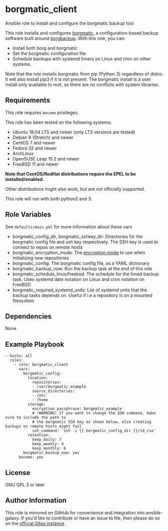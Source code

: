 borgmatic_client
=========

Ansible role to install and configure the borgmatic backup tool

This role installs and configures [borgmatic](https://torsion.org/borgmatic/), a configuration-based backup software built around [borgbackup](https://www.borgbackup.org/). With this role, you can:

- Install both borg and borgmatic
- Set the borgmatic configuration file
- Schedule backups with systemd timers on Linux and cron on other systems

Note that the role installs borgmatic from pip (Python 3) regardless of distro. It will also install pip3 if it is not present. The borgmatic install is a user install only available to root, so there are no conflicts with system libraries.

Requirements
------------

This role requires `become` privileges.

This role has been tested on the following systems:

- Ubuntu 18.04 LTS and newer (only LTS versions are tested)
- Debian 9 (Stretch) and newer
- CentOS 7 and newer
- Fedora 32 and newer
- ArchLinux
- OpenSUSE Leap 15.2 and newer
- FreeBSD 11 and newer

**Note that CentOS/RedHat distributions require the EPEL to be installed/enabled.**

Other distributions might also work, but are not officially supported.

This role will run with both python2 and 3.


Role Variables
--------------

See `defaults/main.yml` for more information about these vars

- borgmatic_config_dir, borgmatic_sshkey_dir: Directories for the borgmatic config file and ssh key respectively. The SSH key is used to connect to repos on remote hosts
- borgmatic_encryption_mode: The [encryption mode](https://borgbackup.readthedocs.io/en/stable/usage/init.html#encryption-modes) to use when initializing new repositories
- borgmatic_config: The borgmatic config file, as a YAML dictionary
- borgmatic_backup_now: Run the backup task at the end of this role
- borgmatic_schedule_linux/freebsd: The schedule for the timed backup task. Uses systemd date notation on Linux and cron notation on FreeBSD
- borgmatic_required_systemd_units: List of systemd units that the backup tasks depends on. Useful if i.e a repository is on a mounted filesystem

Dependencies
------------

None

Example Playbook
----------------

```
- hosts: all
  roles:
    - role: borgmatic_client
      vars:
        borgmatic_config:
          location:
            repositories:
            - /var/borgmatic_example
            source_directories:
            - /etc
            - /home
          storage:
            encryption_passphrase: borgmatic_example
            # !WARNING! If you want to change the SSH command, make sure to include the path to
            # the borgmatic SSH key as shown below, else creating backups on remote hosts might fail
            ssh_command: 'ssh -i {{ borgmatic_config_dir }}/id_rsa'
          retention:
            keep_daily: 7
            keep_weekly: 4
            keep_monthly: 6
        borgmatic_backup_now: yes
      become: yes
```

License
-------

GNU GPL 3 or later

Author Information
------------------

This role is mirrored on GitHub for convenience and integration into ansible-galaxy. If you'd like to contribute or have an issue to file, then please do so on the [official Gitea instance](https://git.arios.me/ansible_roles/borgmatic_client).

